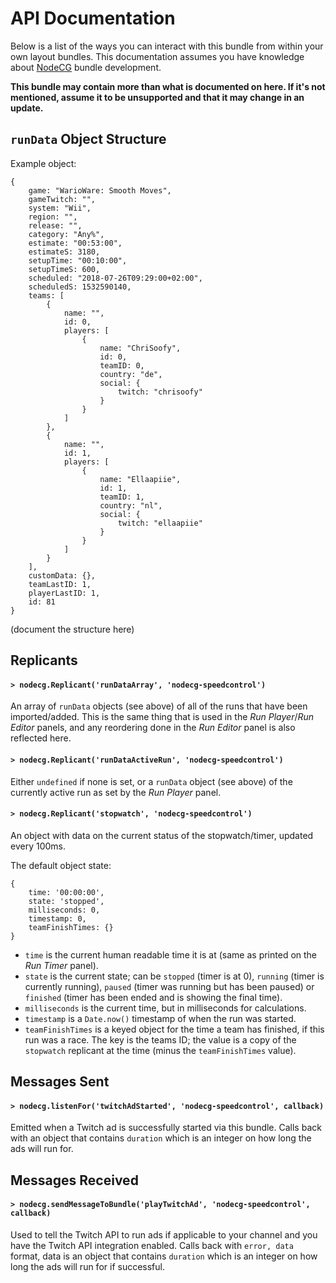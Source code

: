 # API Documentation

Below is a list of the ways you can interact with this bundle from within your own layout bundles. This documentation assumes you have knowledge about [NodeCG](https://nodecg.com/) bundle development.

**This bundle may contain more than what is documented on here. If it's not mentioned, assume it to be unsupported and that it may change in an update.**

## `runData` Object Structure

Example object:
```
{
	game: "WarioWare: Smooth Moves",
	gameTwitch: "",
	system: "Wii",
	region: "",
	release: "",
	category: "Any%",
	estimate: "00:53:00",
	estimateS: 3180,
	setupTime: "00:10:00",
	setupTimeS: 600,
	scheduled: "2018-07-26T09:29:00+02:00",
	scheduledS: 1532590140,
	teams: [
		{
			name: "",
			id: 0,
			players: [
				{
					name: "ChriSoofy",
					id: 0,
					teamID: 0,
					country: "de",
					social: {
						twitch: "chrisoofy"
					}
				}
			]
		},
		{
			name: "",
			id: 1,
			players: [
				{
					name: "Ellaapiie",
					id: 1,
					teamID: 1,
					country: "nl",
					social: {
						twitch: "ellaapiie"
					}
				}
			]
		}
	],
	customData: {},
	teamLastID: 1,
	playerLastID: 1,
	id: 81
}
```

(document the structure here)


## Replicants

#### `> nodecg.Replicant('runDataArray', 'nodecg-speedcontrol')`

An array of `runData` objects (see above) of all of the runs that have been imported/added. This is the same thing that is used in the *Run Player*/*Run Editor* panels, and any reordering done in the *Run Editor* panel is also reflected here.

#### `> nodecg.Replicant('runDataActiveRun', 'nodecg-speedcontrol')`

Either `undefined` if none is set, or a `runData` object (see above) of the currently active run as set by the *Run Player* panel.

#### `> nodecg.Replicant('stopwatch', 'nodecg-speedcontrol')`

An object with data on the current status of the stopwatch/timer, updated every 100ms.

The default object state:
```
{
	time: '00:00:00',
	state: 'stopped',
	milliseconds: 0,
	timestamp: 0,
	teamFinishTimes: {}
}
```

- `time` is the current human readable time it is at (same as printed on the *Run Timer* panel).
- `state` is the current state; can be `stopped` (timer is at 0), `running` (timer is currently running), `paused` (timer was running but has been paused) or `finished` (timer has been ended and is showing the final time).
- `milliseconds` is the current time, but in milliseconds for calculations.
- `timestamp` is a `Date.now()` timestamp of when the run was started.
- `teamFinishTimes` is a keyed object for the time a team has finished, if this run was a race. The key is the teams ID; the value is a copy of the `stopwatch` replicant at the time (minus the `teamFinishTimes` value).


## Messages Sent

#### `> nodecg.listenFor('twitchAdStarted', 'nodecg-speedcontrol', callback)`

Emitted when a Twitch ad is successfully started via this bundle. Calls back with an object that contains `duration` which is an integer on how long the ads will run for.


## Messages Received

#### `> nodecg.sendMessageToBundle('playTwitchAd', 'nodecg-speedcontrol', callback)`

Used to tell the Twitch API to run ads if applicable to your channel and you have the Twitch API integration enabled. Calls back with `error, data` format, data is an object that contains `duration` which is an integer on how long the ads will run for if successful.
